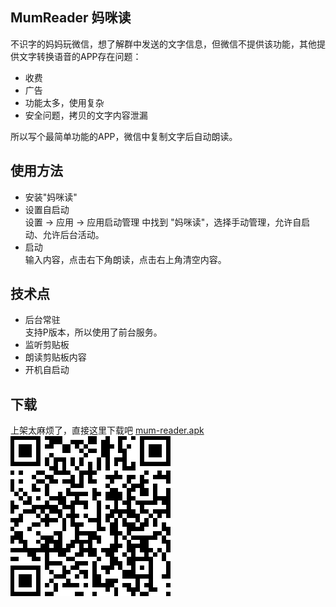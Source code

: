 ## MumReader 妈咪读
不识字的妈妈玩微信，想了解群中发送的文字信息，但微信不提供该功能，其他提供文字转换语音的APP存在问题：
- 收费
- 广告
- 功能太多，使用复杂
- 安全问题，拷贝的文字内容泄漏

所以写个最简单功能的APP，微信中复制文字后自动朗读。     

## 使用方法
- 安装"妈咪读"
- 设置自启动     
设置 -> 应用 -> 应用启动管理 中找到 "妈咪读"，选择手动管理，允许自启动、允许后台活动。
- 启动   
输入内容，点击右下角朗读，点击右上角清空内容。


## 技术点
- 后台常驻   
支持P版本，所以使用了前台服务。
- 监听剪贴板
- 朗读剪贴板内容
- 开机自启动

## 下载
上架太麻烦了，直接这里下载吧 [mum-reader.apk](output/mum-reader.apk)     
![url](output/url.png)